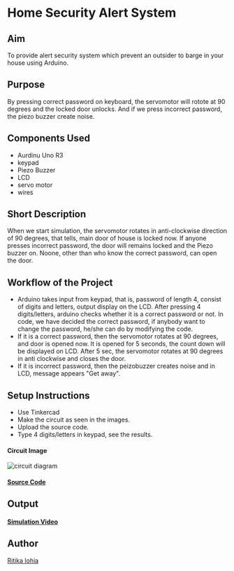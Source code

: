# Home Security Alert System
## Aim
To provide alert security system which prevent an outsider to barge in your house using Arduino.
## Purpose
By pressing correct password on keyboard, the servomotor will rotote at 90 degrees and the locked door unlocks. And if we press incorrect password, the piezo buzzer create noise.
## Components Used
- Aurdinu Uno R3
- keypad
- Piezo Buzzer
- LCD
- servo motor 
- wires

## Short Description 
When we start simulation, the servomotor rotates in anti-clockwise direction of 90 degrees, that tells, main door of house is locked now. If anyone presses incorrect password, the door will remains locked and the Piezo buzzer on.
Noone, other than who know the correct password, can open the door.

## Workflow of the Project
- Arduino takes input from keypad, that is, password of length 4, consist of digits and letters, output display on the LCD. After pressing 4 digits/letters, arduino checks whether it is a correct password or not. In code, we have decided the correct password, if anybody want to change the password, he/she can do by modifying the code.
- If it is a correct password, then the servomotor rotates at 90 degrees, and door is opened now. It is opened for 5 seconds, the count down will be displayed on LCD. After 5 sec, the servomotor rotates at 90 degrees in anti clockwise
and closes the door. 
- If it is incorrect password, then the peizobuzzer creates noise and in LCD, message appears "Get away".

## Setup Instructions
- Use Tinkercad
- Make the circuit as seen in the images.
- Upload the source code.
- Type 4 digits/letters in keypad, see the results.
#### Circuit Image
![circuit diagram](https://github.com/ritikalohia/IoT-Spot/blob/main/Minor%20Scripts/Arduino/Home%20Security%20Alert%20System/Images/circuit_diagram.png)
#### [Source Code](https://github.com/ritikalohia/IoT-Spot/blob/main/Minor%20Scripts/Arduino/Home%20Security%20Alert%20System/home_security_alert_system.ino)

## Output
#### [Simulation Video](https://github.com/ritikalohia/IoT-Spot/blob/main/Minor%20Scripts/Arduino/Home%20Security%20Alert%20System/Images/simulation-video.mp4)
## Author
[Ritika lohia](github.com/ritikalohia)
